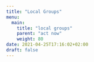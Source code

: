 ```yaml
---
title: "Local Groups"
menu:
  main:
    title: "local groups"
    parent: "act now"
    weight: 80
date: 2021-04-25T17:16:02+02:00
draft: false
---
```


